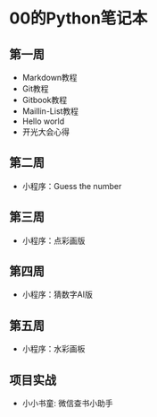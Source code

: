 # 00的Python笔记本

## 第一周

* Markdown教程
* Git教程
* Gitbook教程
* Maillin-List教程
* Hello world
* 开光大会心得

## 第二周

* 小程序：Guess the number

## 第三周

* 小程序：点彩画版

## 第四周

* 小程序：猜数字AI版

## 第五周

* 小程序：水彩画板

## 项目实战

* 小小书童: 微信查书小助手